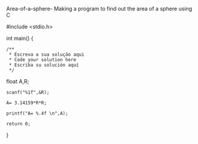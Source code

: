Area-of-a-sphere-
Making a program to find out the area of a sphere using C 


#include <stdio.h>

int main() {

    /**
     * Escreva a sua solução aqui
     * Code your solution here
     * Escriba su solución aquí
     */
  float A,R;

    scanf("%1f",&R);

    A= 3.14159*R*R;

    printf("A= %.4f \n",A);

    return 0;
}
